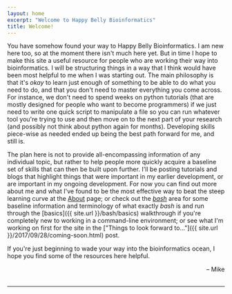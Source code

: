 ```yaml
---
layout: home
excerpt: "Welcome to Happy Belly Bioinformatics"
title: Welcome!
---
```

You have somehow found your way to Happy Belly Bioinformatics. I am new here too, so at the moment there isn't much here yet. But in time I hope to make this site a useful resource for people who are working their way into bioinformatics. I will be structuring things in a way that I think would have been most helpful to me when I was starting out. The main philosophy is that it's *okay* to learn just enough of something to be able to do what you need to do, and that you don't need to master everything you come across. For instance, we don't need to spend weeks on python tutorials (that are mostly designed for people who want to become programmers) if we just need to write one quick script to manipulate a file so you can run whatever tool you're trying to use and then move on to the next part of your research (and possibly not think about python again for months). Developing skills piece-wise as needed ended up being the best path forward for me, and still is.  

The plan here is not to provide all-encompassing information of any individual topic, but rather to help people more quickly acquire a baseline set of skills that can then be built upon further. I'll be posting tutorials and blogs that highlight things that were important in my earlier development, or are important in my ongoing development. For now you can find out more about me and what I've found to be the most effective way to beat the steep learning curve at the <a href="{{ site.url }}/about/">About</a> page; or check out the <a href="{{ site.url }}/bash/"><i>bash</i></a> area for some baseline information and terminology of what exactly <i>bash</i> is and run through the [basics]({{ site.url }}/bash/basics) walkthrough if you're completely new to working in a command-line environment; or see what I'm working on first for the site in the ["Things to look forward to..."]({{ site.url }}/2017/09/28/coming-soon.html) post.

If you're just beginning to wade your way into the bioinformatics ocean, I hope you find some of the resources here helpful. 
<div align="right">– Mike</div>
<br>

--- 
<br>



